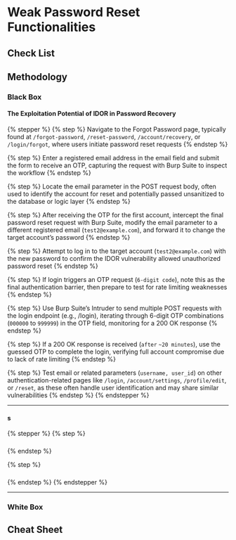 # Weak Password Reset Functionalities

## Check List

## Methodology

### Black Box

#### The Exploitation Potential of IDOR in Password Recovery

{% stepper %}
{% step %}
Navigate to the Forgot Password page, typically found at `/forgot-password`, `/reset-password`, `/account/recovery`, or `/login/forgot`, where users initiate password reset requests
{% endstep %}

{% step %}
Enter a registered email address in the email field and submit the form to receive an OTP, capturing the request with Burp Suite to inspect the workflow
{% endstep %}

{% step %}
Locate the email parameter in the POST request body, often used to identify the account for reset and potentially passed unsanitized to the database or logic layer
{% endstep %}

{% step %}
After receiving the OTP for the first account, intercept the final password reset request with Burp Suite, modify the email parameter to a different registered email (`test2@example.com`), and forward it to change the target account’s password
{% endstep %}

{% step %}
Attempt to log in to the target account (`test2@example.com`) with the new password to confirm the IDOR vulnerability allowed unauthorized password reset
{% endstep %}

{% step %}
If login triggers an OTP request (`6-digit code`), note this as the final authentication barrier, then prepare to test for rate limiting weaknesses
{% endstep %}

{% step %}
Use Burp Suite’s Intruder to send multiple POST requests with the login endpoint (e.g., /login), iterating through 6-digit OTP combinations (`000000` to `999999`) in the OTP field, monitoring for a 200 OK response
{% endstep %}

{% step %}
If a 200 OK response is received (`after` `~20 minutes`), use the guessed OTP to complete the login, verifying full account compromise due to lack of rate limiting
{% endstep %}

{% step %}
Test email or related parameters (`username, user_id`) on other authentication-related pages like `/login`, `/account/settings`, `/profile/edit`, or `/reset`, as these often handle user identification and may share similar vulnerabilities
{% endstep %}
{% endstepper %}

***

#### s

{% stepper %}
{% step %}
###


{% endstep %}

{% step %}
###


{% endstep %}
{% endstepper %}

***

### White Box

## Cheat Sheet
